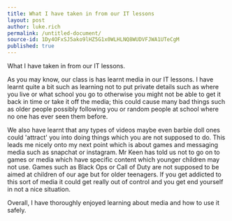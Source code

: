 ```yaml
---
title: What I have taken in from our IT lessons
layout: post
author: luke.rich
permalink: /untitled-document/
source-id: 1Dy4OFxSJ5ako9lHZ5G1x0WLHLNQ8WUDVFJWA1UTeCgM
published: true
---
```

What I have taken in from our IT lessons.

As you may know, our class is has learnt media in our IT lessons. I have learnt quite a bit such as learning not to put private details such as where you live or what school you go to otherwise you might not be able to get it back in time or take it off the media; this could cause many bad things such as older people possibly following you or random people at school where no one has ever seen them before. 

We also have learnt that any types of videos maybe even barbie doll ones could 'attract' you into doing things which you are not supposed to do. This leads me nicely onto my next point which is about games and messaging media such as snapchat or instagram. Mr Keen has told us not to go on to games or media which have specific content which younger children may not use. Games such as Black Ops or Call of Duty are not supposed to be aimed at children of our age but for older teenagers. If you get addicted to this sort of media it could get really out of control and you get end yourself in not a nice situation. 

Overall, I have thoroughly enjoyed learning about media and how to use it safely.

 

